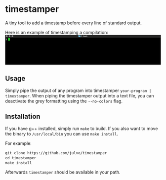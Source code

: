 # timestamper

A tiny tool to add a timestamp before every line of standard output.

Here is an example of timestamping a compilation:
![Timestamping the make command](https://github.com/julvo/timestamper/blob/master/demo/timestamper_make.gif)

## Usage
Simply pipe the output of any program into timestamper `your-program |
timestamper`. When piping the timestamper output into a text file, you can
deactivate the grey formatting using the `--no-colors` flag.

## Installation
If you have g++ installed, simply run `make` to build. If you also want to move
the binary to `/usr/local/bin` you can use `make install`.

For example:
```
git clone https://github.com/julvo/timestamper
cd timestamper
make install
```

Afterwards `timestamper` should be available in your path.

